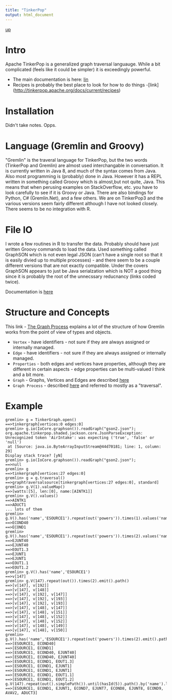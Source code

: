 ```yaml
---
title: "TinkerPop"
output: html_document
---
```

[up](https://mikewise2718.github.io/markdowndocs/)

# Intro
Apache TinkerPop is a generalized graph traversal languauge. While a bit complicated (feels like it could be simpler) it is exceedingly powerful.

- The main documentation is here: [lin](http://tinkerpop.apache.org/docs/current/reference) 
- Recipes is probably the best place to look for how to do things -[link] (http://tinkerpop.apache.org/docs/current/recipes) 

# Installation
Didn't take notes. Opps.

# Language (Gremlin and Groovy)
"Gremlin" is the traveral language for TinkerPop, but the two words (TinkerPop and Gremlin) are almost used interchangable in conversation.
It is currently written in Java 8, and much of the syntax comes from Java. Also most programming is (probably) done in Java. However it has a REPL written in something called Groovy which is almost,but not quite, Java. This means that when perusing examples on StackOverflow, etc. you have to look carefully to see if it is Groovy or Java.
There are also bindings for Python, C# (Gremlin.Net), and a few others.
We are on TinkerPop3 and the various versions seem fairly different although I have not looked closely.
There seems to be no integration with R.

# File IO
I wrote a few routines in R to transfer the data. Probably should have just written Groovy commands to load the data.
Used something called GraphSON which is not even legal JSON (can't have a single root so that it is easily divied up to multiple processes) - and there seem to be a couple different versions that are not exactly compatible. Under the covers GraphSON appears to just be Java serialzation which is NOT a good thing since it is probably the root of the unnecssary reducnancy (links coded twice).<br>

Documentation is [here](http://tinkerpop.apache.org/docs/current/reference/#_gremlin_i_o) 


# Structure and Concepts
This link - [The Graph Process](http://tinkerpop.apache.org/docs/current/reference/#the-graph-process) explains a lot of the structure of how Gremlin works from the point of view of types and objects.

- `Vertex` - have identifiers - not sure if they are always assigned or internally managed.
- `Edge` - have identifiers - not sure if they are always assigned or internally managed. 
- `Properties` - both edges and vertices have properties, although they are different in certain aspects - edge properties can be multi-valued I think and a bit more.
- `Graph` - Graphs, Vertices and Edges are described [here]( [http://tinkerpop.apache.org/docs/current/reference/#_the_graph_structure)
 - `Graph Process` - described [here](http://tinkerpop.apache.org/docs/current/reference/#the-graph-process) and referred to mostly as a "traversal".

 # Example

```
gremlin> g = TinkerGraph.open()
==>tinkergraph[vertices:0 edges:0]
gremlin> g.io(IoCore.graphson()).readGraph("gson2.json");
org.apache.tinkerpop.shaded.jackson.core.JsonParseException: Unrecognized token 'AirIntake': was expecting ('true', 'false' or 'null')
 at [Source: java.io.ByteArrayInputStream@44d70181; line: 1, column: 29]
Display stack trace? [yN]
gremlin> g.io(IoCore.graphson()).readGraph("gson2.json");
==>null
gremlin> g
==>tinkergraph[vertices:27 edges:0]
gremlin> g = g.traversal()
==>graphtraversalsource[tinkergraph[vertices:27 edges:0], standard]
gremlin> g.V(1).valueMap()
==>[watts:[5], len:[0], name:[AINTK1]]
gremlin> g.V().values()
==>AINTK1
==>ADUCT1
... lots of them
gremlin> g.V().has('name','ESOURCE1').repeat(out('powers')).times(1).values('name')
==>ECOND40
==>ECOND1
gremlin> g.V().has('name','ESOURCE1').repeat(out('powers')).times(2).values('name')
==>EJUNT40
==>EJUNT40
==>EOUT1.3
==>EJUNT1
==>EJUNT1
==>EOUT1.1
==>EOUT1.2
gremlin> g.V().has('name','ESOURCE1')
==>v[147]
gremlin> g.V(147).repeat(out()).times(2).emit().path()
==>[v[147], v[192]]
==>[v[147], v[148]]
==>[v[147], v[192], v[147]]
==>[v[147], v[192], v[193]]
==>[v[147], v[192], v[193]]
==>[v[147], v[148], v[147]]
==>[v[147], v[148], v[151]]
==>[v[147], v[148], v[152]]
==>[v[147], v[148], v[152]]
==>[v[147], v[148], v[149]]
==>[v[147], v[148], v[150]]
gremlin> g.V().has('name','ESOURCE1').repeat(out('powers')).times(2).emit().path().by('name')
==>[ESOURCE1, ECOND40]
==>[ESOURCE1, ECOND1]
==>[ESOURCE1, ECOND40, EJUNT40]
==>[ESOURCE1, ECOND40, EJUNT40]
==>[ESOURCE1, ECOND1, EOUT1.3]
==>[ESOURCE1, ECOND1, EJUNT1]
==>[ESOURCE1, ECOND1, EJUNT1]
==>[ESOURCE1, ECOND1, EOUT1.1]
==>[ESOURCE1, ECOND1, EOUT1.2]
g.V(147).repeat(out().simplePath()).until(hasId(5)).path().by('name').limit(1)
==>[ESOURCE1, ECOND1, EJUNT1, ECOND7, EJUNT7, ECOND8, EJUNT8, ECOND9, AVAV2, ADUCT3]

```
